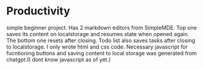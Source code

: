# Productivity
simple beginner project.
Has 2 markdown editors from SimpleMDE. Top one saves its content on localstorage and resumes state when opened again. The bottom one resets after closing. 
Todo list also saves tasks after closing to localstorage. 
I only wrote html and css code. Necessary javascript for fucntioning buttons and saving content to local storage was generated from chatgpt.(I dont know javascript as of yet.)
